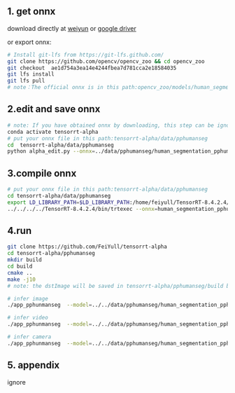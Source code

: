 ## 1. get onnx
download directly at [weiyun](https://share.weiyun.com/3T3mZKBm) or [google driver](https://drive.google.com/drive/folders/1-8phZHkx_Z274UVqgw6Ma-6u5AKmqCOv)

or export onnx:
```bash
# Install git-lfs from https://git-lfs.github.com/
git clone https://github.com/opencv/opencv_zoo && cd opencv_zoo
git checkout  ae1d754a3ea14e4244fbea7d781cca2e18584035
git lfs install
git lfs pull
# note：The official onnx is in this path:opencv_zoo/models/human_segmentation_pphumanseg.
```
## 2.edit and save onnx
```bash
# note: If you have obtained onnx by downloading, this step can be ignored
conda activate tensorrt-alpha
# put your onnx file in this path:tensorrt-alpha/data/pphumanseg
cd  tensorrt-alpha/data/pphumanseg
python alpha_edit.py --onnx=../data/pphumanseg/human_segmentation_pphumanseg_2021oct.onnx
```
## 3.compile onnx 
```bash
# put your onnx file in this path:tensorrt-alpha/data/pphumanseg
cd tensorrt-alpha/data/pphumanseg
export LD_LIBRARY_PATH=$LD_LIBRARY_PATH:/home/feiyull/TensorRT-8.4.2.4/lib
../../../../TensorRT-8.4.2.4/bin/trtexec --onnx=human_segmentation_pphumanseg_2021oct_dynamic.onnx   --saveEngine=human_segmentation_pphumanseg_2021oct_dynamic.trt  --buildOnly  --minShapes=x:1x3x192x192 --optShapes=x:2x3x192x192 --maxShapes=x:4x3x192x192
```
## 4.run
```bash
git clone https://github.com/FeiYull/tensorrt-alpha
cd tensorrt-alpha/pphumanseg
mkdir build
cd build
cmake ..
make -j10
# note: the dstImage will be saved in tensorrt-alpha/pphumanseg/build by default

# infer image
./app_pphunmanseg  --model=../../data/pphumanseg/human_segmentation_pphumanseg_2021oct_dynamic.trt --img=../../data/6.jpg  --size=192 --batch_size=1 --show -savePath

# infer video
./app_pphunmanseg  --model=../../data/pphumanseg/human_segmentation_pphumanseg_2021oct_dynamic.trt  --batch_size=2  --video=../../data/people.mp4  --show

# infer camera
./app_pphunmanseg  --model=../../data/pphumanseg/human_segmentation_pphumanseg_2021oct_dynamic.trt  --batch_size=2  --cam_id=0  --show
```
## 5. appendix
ignore